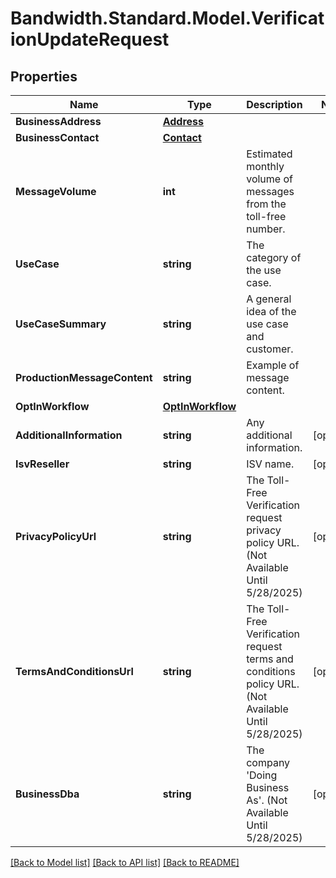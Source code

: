 # Bandwidth.Standard.Model.VerificationUpdateRequest

## Properties

Name | Type | Description | Notes
------------ | ------------- | ------------- | -------------
**BusinessAddress** | [**Address**](Address.md) |  | 
**BusinessContact** | [**Contact**](Contact.md) |  | 
**MessageVolume** | **int** | Estimated monthly volume of messages from the toll-free number. | 
**UseCase** | **string** | The category of the use case. | 
**UseCaseSummary** | **string** | A general idea of the use case and customer. | 
**ProductionMessageContent** | **string** | Example of message content. | 
**OptInWorkflow** | [**OptInWorkflow**](OptInWorkflow.md) |  | 
**AdditionalInformation** | **string** | Any additional information. | [optional] 
**IsvReseller** | **string** | ISV name. | [optional] 
**PrivacyPolicyUrl** | **string** | The Toll-Free Verification request privacy policy URL. (Not Available Until 5/28/2025) | [optional] 
**TermsAndConditionsUrl** | **string** | The Toll-Free Verification request terms and conditions policy URL. (Not Available Until 5/28/2025) | [optional] 
**BusinessDba** | **string** | The company &#39;Doing Business As&#39;. (Not Available Until 5/28/2025) | [optional] 

[[Back to Model list]](../README.md#documentation-for-models) [[Back to API list]](../README.md#documentation-for-api-endpoints) [[Back to README]](../README.md)

